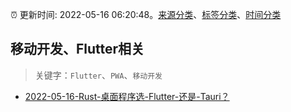 :alarm_clock: 更新时间: 2022-05-16 06:20:48。[来源分类](../README.md)、[标签分类](../TAGS.md)、[时间分类](../TIMELINE.md)

## 移动开发、Flutter相关


> 关键字：`Flutter`、`PWA`、`移动开发`



- [2022-05-16-Rust-桌面程序选-Flutter-还是-Tauri？](https://www.v2ex.com/t/853174) 